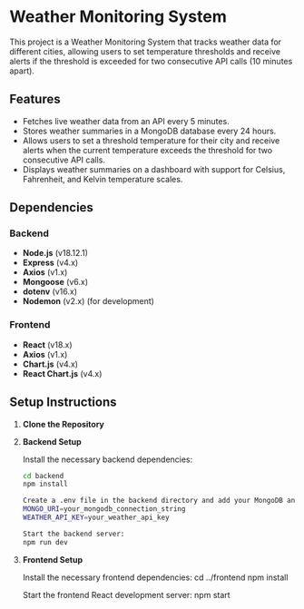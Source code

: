 # Weather Monitoring System

This project is a Weather Monitoring System that tracks weather data for different cities, allowing users to set temperature thresholds and receive alerts if the threshold is exceeded for two consecutive API calls (10 minutes apart).

## Features
- Fetches live weather data from an API every 5 minutes.
- Stores weather summaries in a MongoDB database every 24 hours.
- Allows users to set a threshold temperature for their city and receive alerts when the current temperature exceeds the threshold for two consecutive API calls.
- Displays weather summaries on a dashboard with support for Celsius, Fahrenheit, and Kelvin temperature scales.

## Dependencies

### Backend
- **Node.js** (v18.12.1)
- **Express** (v4.x)
- **Axios** (v1.x)
- **Mongoose** (v6.x)
- **dotenv** (v16.x)
- **Nodemon** (v2.x) (for development)

### Frontend
- **React** (v18.x)
- **Axios** (v1.x)
- **Chart.js** (v4.x)
- **React Chart.js** (v4.x)

## Setup Instructions

1. **Clone the Repository**

2. **Backend Setup**

   Install the necessary backend dependencies:
   ```bash
   cd backend
   npm install

   Create a .env file in the backend directory and add your MongoDB and Weather API credentials:
   MONGO_URI=your_mongodb_connection_string
   WEATHER_API_KEY=your_weather_api_key

   Start the backend server:
   npm run dev
   
2. **Frontend Setup**
    
    Install the necessary frontend dependencies:
    cd ../frontend
    npm install

    Start the frontend React development server:
    npm start

 
